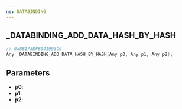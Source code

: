 ```yaml
---
ns: DATABINDING
---
```

## _DATABINDING_ADD_DATA_HASH_BY_HASH

```c
// 0x8E173DFB041993C6
Any _DATABINDING_ADD_DATA_HASH_BY_HASH(Any p0, Any p1, Any p2);
```

## Parameters
* **p0**:
* **p1**:
* **p2**:
